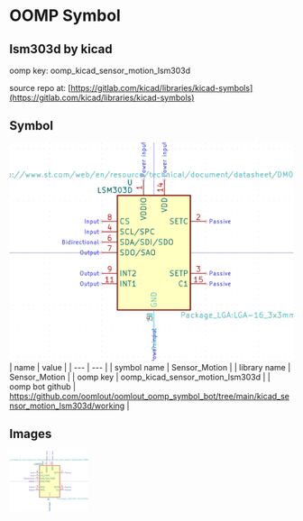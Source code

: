 # OOMP Symbol  
## lsm303d  by kicad  
  
oomp key: oomp_kicad_sensor_motion_lsm303d  
  
source repo at: [https://gitlab.com/kicad/libraries/kicad-symbols](https://gitlab.com/kicad/libraries/kicad-symbols)  
## Symbol  
  
[![working.png](working_600.png)](working.png)  
| name | value | 
| --- | --- | 
| symbol name | Sensor_Motion | 
| library name | Sensor_Motion | 
| oomp key | oomp_kicad_sensor_motion_lsm303d | 
| oomp bot github | https://github.com/oomlout/oomlout_oomp_symbol_bot/tree/main/kicad_sensor_motion_lsm303d/working | 
## Images  
  
[![working.png](working_140.png)](working.png)  
